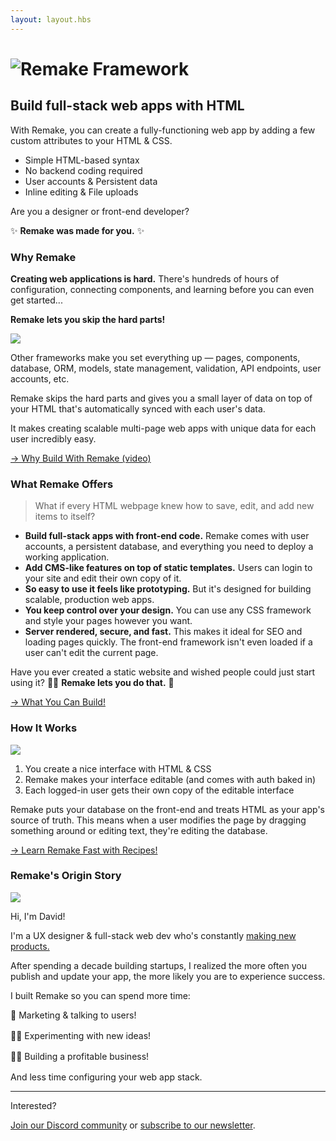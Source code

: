 ```yaml
---
layout: layout.hbs
---
```


<h1 class="logo"><img class="logo__image" src="/static/logo.svg" alt="Remake Framework"></h1>

## Build full-stack web apps with HTML

With Remake, you can create a fully-functioning web app by adding a few custom attributes to your HTML & CSS.

* Simple HTML-based syntax
* No backend coding required
* User accounts & Persistent data
* Inline editing & File uploads

Are you a designer or front-end developer?

✨ **Remake was made for you.** ✨

### Why Remake

**Creating web applications is hard.** There's hundreds of hours of configuration, connecting components, and learning before you can even get started...

**Remake lets you skip the hard parts!**

<img src="/static/images/loophole.svg">

Other frameworks make you set everything up &mdash; pages, components, database, ORM, models, state management, validation, API endpoints, user accounts, etc.

Remake skips the hard parts and gives you a small layer of data on top of your HTML that's automatically synced with each user's data.

It makes creating scalable multi-page web apps with unique data for each user incredibly easy.

<a class="slanted-link" href="/why-build-with-remake/"><span>&rarr; Why Build With Remake (video)</span></a>

### What Remake Offers

> What if every HTML webpage knew how to save, edit, and add new items to itself?

* **Build full-stack apps with front-end code.** Remake comes with user accounts, a persistent database, and everything you need to deploy a working application.
* **Add CMS-like features on top of static templates.** Users can login to your site and edit their own copy of it.
* **So easy to use it feels like prototyping.** But it's designed for building scalable, production web apps.
* **You keep control over your design.** You can use any CSS framework and style your pages however you want.
* **Server rendered, secure, and fast.** This makes it ideal for SEO and loading pages quickly. The front-end framework isn't even loaded if a user can't edit the current page.

Have you ever created a static website and wished people could just start using it? 🧙‍♂️ **Remake lets you do that.** 🦄

<div class="spacer--8"></div>

<a class="slanted-link" href="https://ideas.remaketheweb.com/"><span>&rarr; What You Can Build!</span></a>

### How It Works

<img src="/static/remake-how-it-works.png">

1. You create a nice interface with HTML & CSS
2. Remake makes your interface editable (and comes with auth baked in)
3. Each logged-in user gets their own copy of the editable interface

Remake puts your database on the front-end and treats HTML as your app's source of truth. This means when a user modifies the page by dragging something around or editing text, they're editing the database. 

<div class="spacer--8"></div>

<a class="slanted-link" href="https://recipes.remaketheweb.com/"><span>&rarr; Learn Remake Fast with Recipes!</span></a>

### Remake's Origin Story

<div style="max-width: 120px; margin-right: 2rem;"><img src="/static/images/me-circle-small.png"></div>
<p>Hi, I'm David!</p>
<p>I'm a UX designer & full-stack web dev who's constantly <a href="http://davidmiranda.info/"> making new products.</a></p>
<p>After spending a decade building startups, I realized the more often you publish and update your app, the more likely you are to experience success.</p>
<p>I built Remake so you can spend more time:</p>
<div style="margin-bottom: 1rem;">🤩 Marketing & talking to users!</div>
<div style="margin-bottom: 1rem;">👩‍💻 Experimenting with new ideas!</div>
<div style="margin-bottom: 1rem;">🦸‍♂️ Building a profitable business!</div>
<p>And less time configuring your web app stack.</p>
<hr>
<p>Interested?</p>
<p><a href="https://discord.gg/FB3gNxw">Join our Discord community</a> or <a href="https://form.remaketheweb.com/">subscribe to our newsletter</a>.</p>









